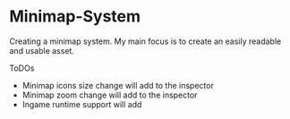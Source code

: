 # Minimap-System
Creating a minimap system. My main focus is to create an easily readable and usable asset.

ToDOs
- Minimap icons size change will add to the inspector
- Minimap zoom change will add to the inspector
- Ingame runtime support will add
